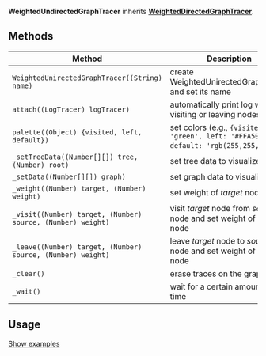 **WeightedUndirectedGraphTracer** inherits **[WeightedDirectedGraphTracer](WeightedDirectedGraphTracer)**.

## Methods

| Method | Description |
|--------|-------------|
| `WeightedUnirectedGraphTracer((String) name)` | create WeightedUnirectedGraphTracer and set its name |
| `attach((LogTracer) logTracer)` | automatically print log when visiting or leaving nodes |
| `palette((Object) {visited, left, default})` | set colors (e.g., `{visited: 'green', left: '#FFA500', default: 'rgb(255,255,255)'}`) |
| `_setTreeData((Number[][]) tree, (Number) root) ` | set tree data to visualize |
| `_setData((Number[][]) graph) ` | set graph data to visualize |
| `_weight((Number) target, (Number) weight) ` | set weight of _target_ node |
| `_visit((Number) target, (Number) source, (Number) weight) ` | visit _target_ node from _source_ node and set weight of _target_ node |
| `_leave((Number) target, (Number) source, (Number) weight) ` | leave _target_ node to _source_ node and set weight of _target_ node |
| `_clear() ` | erase traces on the graph |
| `_wait() ` | wait for a certain amount of time |

## Usage
[Show examples](https://github.com/search?utf8=✓&q=WeightedUndirectedGraphTracer+repo%3Aparkjs814%2FAlgorithmVisualizer+path%3A%2Falgorithm&type=Code&ref=advsearch&l=&l=)